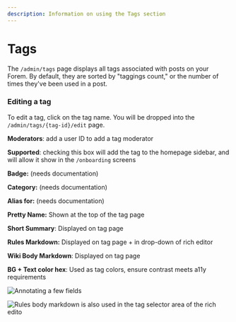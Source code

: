 ```yaml
---
description: Information on using the Tags section
---
```


# Tags

The `/admin/tags` page displays all tags associated with posts on your Forem.  By default, they are sorted by "taggings count," or the number of times they've been used in a post.

### Editing a tag

To edit a tag, click on the tag name.  You will be dropped into the `/admin/tags/{tag-id}/edit` page.

**Moderators**: add a user ID to add a tag moderator

**Supported**: checking this box will add the tag to the homepage sidebar, and will allow it show in the `/onboarding` screens

**Badge:** \(needs documentation\)

**Category:** \(needs documentation\) 

**Alias for:** \(needs documentation\)

**Pretty Name:** Shown at the top of the tag page

**Short Summary**: Displayed on tag page

**Rules Markdown:** Displayed on tag page + in drop-down of rich editor

**Wiki Body Markdown**: Displayed on tag page

**BG + Text color hex**: Used as tag colors, ensure contrast meets a11y requirements

![Annotating a few fields](../.gitbook/assets/screen_shot_2020-10-19_at_1_59_53_pm.png)

![Rules body markdown is also used in the tag selector area of the rich edito](../.gitbook/assets/screen-shot-2020-10-19-at-2.01.07-pm.png)

